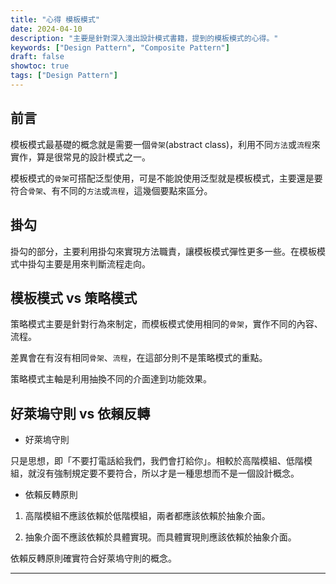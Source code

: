 ```yaml
---
title: "心得 模板模式"
date: 2024-04-10
description: "主要是針對深入淺出設計模式書籍，提到的模板模式的心得。"
keywords: ["Design Pattern", "Composite Pattern"]
draft: false
showtoc: true
tags: ["Design Pattern"]
---
```


## 前言

模板模式最基礎的概念就是需要一個`骨架`(abstract class)，利用不同`方法`或`流程`來實作，算是很常見的設計模式之一。

模板模式的`骨架`可搭配泛型使用，可是不能說使用泛型就是模板模式，主要還是要符合`骨架`、有不同的`方法`或`流程`，這幾個要點來區分。

## 掛勾

掛勾的部分，主要利用掛勾來實現方法職責，讓模板模式彈性更多一些。在模板模式中掛勾主要是用來判斷流程走向。

## 模板模式 vs 策略模式

策略模式主要是針對行為來制定，而模板模式使用相同的`骨架`，實作不同的內容、流程。

差異會在有沒有相同`骨架`、`流程`，在這部分則不是策略模式的重點。

策略模式主軸是利用抽換不同的介面達到功能效果。

## 好萊塢守則 vs 依賴反轉

- 好萊塢守則

只是思想，即「不要打電話給我們，我們會打給你」。相較於高階模組、低階模組，就沒有強制規定要不要符合，所以才是一種思想而不是一個設計概念。

- 依賴反轉原則

1. 高階模組不應該依賴於低階模組，兩者都應該依賴於抽象介面。

2. 抽象介面不應該依賴於具體實現。而具體實現則應該依賴於抽象介面。

依賴反轉原則確實符合好萊塢守則的概念。

---
